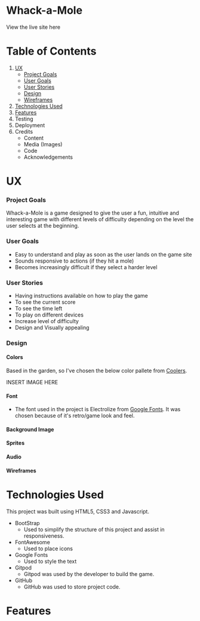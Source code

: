 # Whack-a-Mole
View the live site here

# Table of Contents
1. [UX](#ux)
    * [Project Goals](#project-goals)
    * [User Goals](#user-goals)
    * [User Stories](#user-stories)
    * [Design](#design)
    * [Wireframes](#wireframes)
2. [Technologies Used](#technologies-used)
3. [Features](#features)
4. Testing
5. Deployment
6. Credits
    * Content
    * Media (Images)
    * Code
    * Acknowledgements

# UX
### Project Goals
Whack-a-Mole is a game designed to give the user a fun, intuitive and interesting game with different levels of difficulty depending on the level the user selects at the beginning.

### User Goals
* Easy to understand and play as soon as the user lands on the game site
* Sounds responsive to actions (if they hit a mole)
* Becomes increasingly difficult if they select a harder level

### User Stories
* Having instructions available on how to play the game
* To see the current score
* To see the time left
* To play on different devices
* Increase level of difficulty 
* Design and Visually appealing

### Design
#### Colors
Based in the garden, so I've chosen the below color pallete from [Coolers](https://www.coolors.co). 

INSERT IMAGE HERE

#### Font
* The font used in the project is Electrolize from [Google Fonts](https://www.fonts.google.com). It was chosen because of it's retro/game look and feel.

#### Background Image


#### Sprites


#### Audio


#### Wireframes


# Technologies Used
This project was built using HTML5, CSS3 and Javascript.

* BootStrap 
    * Used to simplify the structure of this project and assist in responsiveness.
* FontAwesome
    * Used to place icons
* Google Fonts
    * Used to style the text
* Gitpod 
    * Gitpod was used by the developer to build the game.
* GitHub
    * GitHub was used to store project code.


# Features







